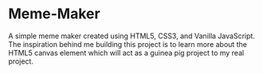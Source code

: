 # Meme-Maker
A simple meme maker created using HTML5, CSS3, and Vanilla JavaScript. The inspiration behind me building this project is to learn more about the HTML5 canvas element which will act as a guinea pig project to my real project.
